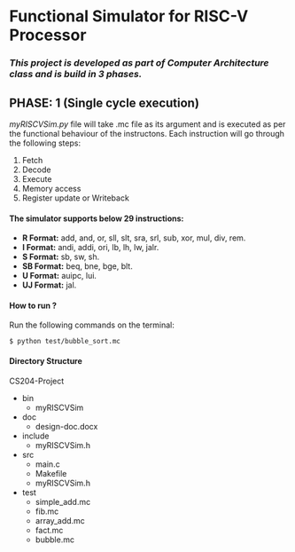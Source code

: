 # Functional Simulator for RISC-V Processor
### *This project is developed as part of Computer Architecture class and is build in 3 phases.*

## PHASE: 1 (Single cycle execution)
*myRISCVSim.py* file will take .mc file as its argument and is executed as per the functional behaviour of the instructons.
Each instruction will go through the following steps:
1. Fetch
1. Decode
1. Execute
1. Memory access
1. Register update or Writeback

#### The simulator supports below 29 instructions:
* **R Format:** add, and, or, sll, slt, sra, srl, sub, xor, mul, div, rem.
* **I Format:** andi, addi, ori, lb, lh, lw, jalr.
* **S Format:** sb, sw, sh.
* **SB Format:** beq, bne, bge, blt.
* **U Format:** auipc, lui.
* **UJ Format:** jal.

#### How to run ?
Run the following commands on the terminal:
```
$ python test/bubble_sort.mc
```

#### Directory Structure

CS204-Project
* bin
  * myRISCVSim
* doc
  * design-doc.docx
* include
  * myRISCVSim.h
* src
  * main.c
  * Makefile
  * myRISCVSim.h
* test
  * simple_add.mc
  * fib.mc
  * array_add.mc
  * fact.mc
  * bubble.mc
